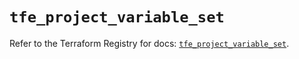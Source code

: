 # `tfe_project_variable_set`

Refer to the Terraform Registry for docs: [`tfe_project_variable_set`](https://registry.terraform.io/providers/hashicorp/tfe/0.58.1/docs/resources/project_variable_set).
